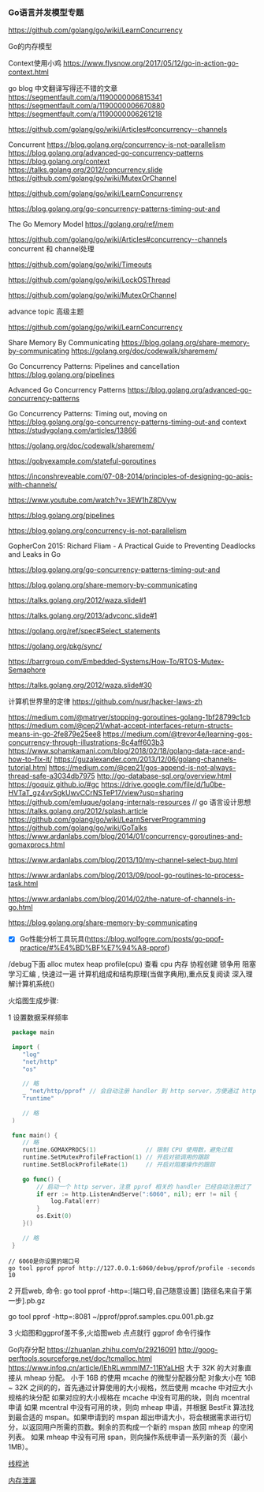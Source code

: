 ### Go语言并发模型专题

https://github.com/golang/go/wiki/LearnConcurrency

 Go的内存模型 
 
 Context使用小鸡
 https://www.flysnow.org/2017/05/12/go-in-action-go-context.html
 
 go blog 中文翻译写得还不错的文章
 https://segmentfault.com/a/1190000006815341
 https://segmentfault.com/a/1190000006670880
 https://segmentfault.com/a/1190000006261218

 https://github.com/golang/go/wiki/Articles#concurrency--channels
 
 Concurrent
https://blog.golang.org/concurrency-is-not-parallelism
https://blog.golang.org/advanced-go-concurrency-patterns
https://blog.golang.org/context
https://talks.golang.org/2012/concurrency.slide
https://github.com/golang/go/wiki/MutexOrChannel


https://github.com/golang/go/wiki/LearnConcurrency



https://blog.golang.org/go-concurrency-patterns-timing-out-and

The Go Memory Model
https://golang.org/ref/mem

https://github.com/golang/go/wiki/Articles#concurrency--channels  concurrent 和 channel处理



https://github.com/golang/go/wiki/Timeouts

https://github.com/golang/go/wiki/LockOSThread

https://github.com/golang/go/wiki/MutexOrChannel


advance topic 高级主题

https://github.com/golang/go/wiki/LearnConcurrency

Share Memory By Communicating
https://blog.golang.org/share-memory-by-communicating
https://golang.org/doc/codewalk/sharemem/

Go Concurrency Patterns: Pipelines and cancellation
https://blog.golang.org/pipelines

Advanced Go Concurrency Patterns
https://blog.golang.org/advanced-go-concurrency-patterns

Go Concurrency Patterns: Timing out, moving on
https://blog.golang.org/go-concurrency-patterns-timing-out-and
context https://studygolang.com/articles/13866

https://golang.org/doc/codewalk/sharemem/

https://gobyexample.com/stateful-goroutines

https://inconshreveable.com/07-08-2014/principles-of-designing-go-apis-with-channels/

https://www.youtube.com/watch?v=3EW1hZ8DVyw

https://blog.golang.org/pipelines

https://blog.golang.org/concurrency-is-not-parallelism

GopherCon 2015: Richard Fliam - A Practical Guide to Preventing Deadlocks and Leaks in Go

https://blog.golang.org/go-concurrency-patterns-timing-out-and

https://blog.golang.org/share-memory-by-communicating

https://talks.golang.org/2012/waza.slide#1

https://talks.golang.org/2013/advconc.slide#1

https://golang.org/ref/spec#Select_statements

https://golang.org/pkg/sync/

https://barrgroup.com/Embedded-Systems/How-To/RTOS-Mutex-Semaphore



https://talks.golang.org/2012/waza.slide#30

计算机世界里的定律
https://github.com/nusr/hacker-laws-zh

https://medium.com/@matryer/stopping-goroutines-golang-1bf28799c1cb
https://medium.com/@cep21/what-accept-interfaces-return-structs-means-in-go-2fe879e25ee8
https://medium.com/@trevor4e/learning-gos-concurrency-through-illustrations-8c4aff603b3
https://www.sohamkamani.com/blog/2018/02/18/golang-data-race-and-how-to-fix-it/
https://guzalexander.com/2013/12/06/golang-channels-tutorial.html
https://medium.com/@cep21/gos-append-is-not-always-thread-safe-a3034db7975
http://go-database-sql.org/overview.html
https://goquiz.github.io/#gc
https://drive.google.com/file/d/1u0be-HVTaT_gz4vvSgkUwvCCrNSTeP17/view?usp=sharing
https://github.com/emluque/golang-internals-resources
// go 语言设计思想
https://talks.golang.org/2012/splash.article
https://github.com/golang/go/wiki/LearnServerProgramming
https://github.com/golang/go/wiki/GoTalks
https://www.ardanlabs.com/blog/2014/01/concurrency-goroutines-and-gomaxprocs.html

https://www.ardanlabs.com/blog/2013/10/my-channel-select-bug.html

https://www.ardanlabs.com/blog/2013/09/pool-go-routines-to-process-task.html

https://www.ardanlabs.com/blog/2014/02/the-nature-of-channels-in-go.html

https://blog.golang.org/share-memory-by-communicating


- [x] Go性能分析工具玩具(https://blog.wolfogre.com/posts/go-ppof-practice/#%E4%BD%BF%E7%94%A8-pprof)

/debug下面 alloc mutex heap profile(cpu) 查看 cpu 内存 协程创建 锁争用  阻塞  
学习汇编 , 快速过一遍 计算机组成和结构原理(当做字典用),重点反复阅读 深入理解计算机系统()

火焰图生成步骤:

1 设置数据采样频率  
```go
 package main
 
 import (
 	"log"
 	"net/http"
 	"os"
 
 	// 略
 	_ "net/http/pprof" // 会自动注册 handler 到 http server，方便通过 http 接口获取程序运行采样报告
 	"runtime"
 
 	// 略
 )
 
 func main() {
 	// 略
 	runtime.GOMAXPROCS(1)              // 限制 CPU 使用数，避免过载
 	runtime.SetMutexProfileFraction(1) // 开启对锁调用的跟踪
 	runtime.SetBlockProfileRate(1)     // 开启对阻塞操作的跟踪
 
 	go func() {
 		// 启动一个 http server，注意 pprof 相关的 handler 已经自动注册过了
 		if err := http.ListenAndServe(":6060", nil); err != nil {
 			log.Fatal(err)
 		}
 		os.Exit(0)
 	}()
 
 	// 略
 }
```


```shell script
// 6060是你设置的端口号 
go tool pprof pprof http://127.0.0.1:6060/debug/pprof/profile -seconds 10
```

2 开启web, 命令:  go tool pprof -http=:[端口号,自己随意设置]   [路径名来自于第一步].pb.gz

go tool pprof -http=:8081 ~/pprof/pprof.samples.cpu.001.pb.gz

3 火焰图和ggprof差不多,火焰图web 点点就行 ggprof 命令行操作 


Go内存分配
https://zhuanlan.zhihu.com/p/29216091
http://goog-perftools.sourceforge.net/doc/tcmalloc.html
https://www.infoq.cn/article/IEhRLwmmIM7-11RYaLHR
大于 32K 的大对象直接从 mheap 分配。
小于 16B 的使用 mcache 的微型分配器分配
对象大小在 16B ~ 32K 之间的的，首先通过计算使用的大小规格，然后使用 mcache 中对应大小规格的块分配
如果对应的大小规格在 mcache 中没有可用的块，则向 mcentral 申请
如果 mcentral 中没有可用的块，则向 mheap 申请，并根据 BestFit 算法找到最合适的 mspan。如果申请到的 mspan 超出申请大小，将会根据需求进行切分，以返回用户所需的页数。剩余的页构成一个新的 mspan 放回 mheap 的空闲列表。
如果 mheap 中没有可用 span，则向操作系统申请一系列新的页（最小 1MB）。

[线程池](https://studygolang.com/articles/12512)

[内存泄漏](https://segmentfault.com/a/1190000019222661)